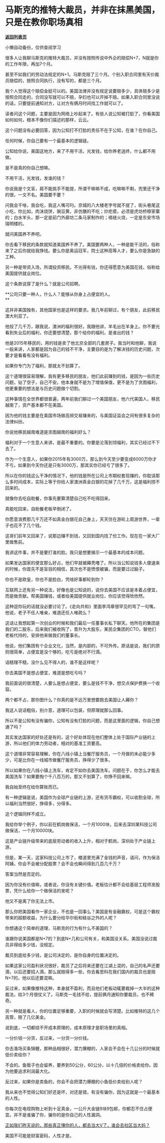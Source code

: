# 马斯克的推特大裁员，并非在抹黑美国，只是在教你职场真相

[**返回列表页**](/gzh/记忆承载)

小懒自动备份，仅供查阅学习

很多人让我聊马斯克的推特大裁员，并没有按照传说中外企的赔偿N+7，N就是你的工作年限，再加7个月。  

甚至不如我们的劳动法规定的N+1。马斯克赔了三个月。个别入职合同里有天价裁员赔偿的，按照合同执行，没有写的，都是三个月。

我个人觉得这个赔偿金挺可以的。美国法律并没有规定说要赔多少，具体赔多少是按照合同走的，合同没写就可以不赔，孕妇也可以开掉不赔。如果入职合同里没说的话，只要提前通知对方，让对方有俩月时间找工作就可以了。

读者问这个问题，主要是因为网络上吵起来了。有些人说公知被打脸了，你看美国如何如何，根本不像你们描述的那样，云云。  

这个问题没有必要回答，因为公知打不打脸的责任不在于公知，在谁？在你自己。  

任何时候，你自己要有一个最基本的逻辑链。  

公知给你说，美国这地方，来了不用干活，光发钱，给你养老送终，什么都不用做。

是不是真的你自己想嘛。

不用干活，光发钱，发谁的钱？  

你说我是个文盲，肩不能挑手不能提，所谓干嘛嘛不成，吃嘛嘛不剩，兜里还干净的很，一文不名。美国要不要？  

问我会干啥，我会吃，我这人嘴可叼。京城的八大楼老字号就不提了，街头巷尾这小吃，你比如，肉沫烧饼，豌豆黄，非仿膳的不吃；炒疙瘩，必须是虎坊桥穆家寨的；白水羊头，那一定是前门外廊坊二条马家制作的；褡裢火烧，一定是东安市场瑞明楼的。  

就问美国养不养吧。  

你去看下移民的条款就知道美国养不养了。美国要两种人，一种是能干活的，俗称来了之后你就给我挣钱。要么你是奥运冠军，院士这种高等人才，要么你是急缺的工种。

另一种是带资入场，所谓投资移民。不光得有钱，你还得愿意为美国花钱，俗称给美国提供就业岗位。  

这个条款说穿了是什么？就是公司招聘。  

 **公司只要一种人，什么人？能够从你身上占便宜的人。  
**

这并非美国独有，其他国家也是这样的要求。我几年前聊过，有个朋友，此前移民澳大利亚了。  

他投了几千万，跟我说，澳洲的福利很好。我跟他讲，羊毛出在羊身上。你不要光看到失业后的福利，你还要想清楚，那个给你的福利，是谁出的钱？

他是2015年移民的，用的钱是卖了他北京全部的几套房子。我当时和他聊，我说一般来讲，人家都是因为自己的钱不干净，主要目的是为了解决钱的历史问题，次要才是看看有没有福利。  

如果你专门为了福利，那就太不划算了。

这个道理很容易理解，我有更多移民的朋友，他们此前赚到的钱，是因为一些历史问题，钻了空子，自己不安。他本身就不是为了增值保值，更不是为了贪图福利，他更重要的想法是与历史问题做个切割。  

这种事情在全世界都很普遍，两年前我们聊过一个美国朋友，他六代美国人，移民越南了，资产基本都不在美国。  

因为他的钱主要是在美国市场做高频交易赚来的，与美国证监会之间有很多复杂的法律纠纷。  

你说他移民越南难道是贪图越南的福利好么？  

福利对于一个生意人来讲，是最不重要的。你要是沦落到领福利，其实已经过不下去了。

作为一个生意人，如果你2015年有3000万，那么到今天至少要变成6000万你才不亏。如果到今天你还是只有3000万，那其实你已经亏了很多了。

所以在你的钱这么干净的情况下，他的钱是所在公司上市期权套现赚的，你耽误那么多时间成本，实际上等于你给人家澳洲真金白银的花掉了几千万，这是福利捞不回来的。

就像你去吃自助餐，你事先要算清楚自己吃不吃得回来。  

真能吃回来，自助餐老板早倒闭了。  

你愿意浪费那几千万还不如真金白银花自己身上，天天住在游轮上周游世界，一辈子也花不了几个钱。  

这哥们前年又回来了，说那边赚不到钱，又回到国内找了份工作。现在在一家大厂里做售前。

我讲这件事，并不是要打谁的脸。我只是想要揭示一个最基本的成本问题。  

如果发达国家的便宜那么好占，他们早就被薅秃噜了。所以当公知说钱多人傻速来的时候，你首先不是盲目的相信，其次也不是愤恨被骗，而是要过过脑子。

你也不是欧皇，你也不是脸白，凭啥好事都轮到你？  

互联网上还有另一种说法，好像也是公知说的，说你去美国不应该是本着占便宜，而是做贡献。帮美国赚钱，或者给美国提供就业岗位，你应该觉得欣欣然。  

这种逗你玩的话就没必要讨论了。《走向共和》里面李鸿章很罕见的骂了一句嘴，他说，老子不任人唯亲，难道还任人唯疏么？  

这话让我想起第一次创业的时候和我们最后一任董事长私下聊天。他所在的集团是我们的二股东，后来我们被收购了，晋升为大股东，某民企集团的CTO，替他们老板代持的，安排他来做我们的董事长。  

他说，他们集团有个企业文化，当然，是内部的，不可外传。原话是说，我们的原则很简单，占便宜是没个够的，吃亏是绝对不行滴。  

话糙理不糙，没什么见不得人的，谁不是这样呢？  

你去美国不是想占便宜，难道是想吃亏吗？

我前面说的很清楚，人要么是想占便宜，要么是钱不干净，想交点保护费换一个收容。

两个都不占，那你图什么？你真的是不远万里想要跑去美国让人薅你？

我这人说话粗俗，别介意，道理可以包装，但原理就那么回事。  

所以不是公知有没有骗你，公知有没有打脸的问题，而是这里面的逻辑，你自己想通了吗？  

其实发达国家的好处还是有的，这个好处体现在他们整体上处于国际产业链的上游，所以他们的体力劳动者，相对的基准工资要高。  

这个道理非常容易理解，你在八线小镇上当餐厅服务员，一个月做的未必能少多少，可是比你在一线城市做餐厅服务员，挣得少了很多。  

所以如果你在八线小镇上洗车，肯定不如你去美国洗车。问题在于，你怎么才能去美国洗车？如果要掏个千八百万的，那又不划算了，你挣不回来嘛。

我自始至终在给你算账而已。  

有一种逻辑是说，美国作为全球产业链的上游，还有货币霸权，可以收割全球，所以福利当然很好，挣得多，分得多。  

这个逻辑同样不成立。  

我给你举个例子，你以前在鹤岗做保洁，一个月1000块，后来去深圳某科技公司做保洁，一个月10000块。  

这是产业链升级带来的底层劳动者的收入上升，相对于鹤岗，深圳处于产业链上游。

但是，某一天，这家科技公司上市了，楼道里充满了金钱的声音，请问，作为保洁阿姨，你会不会被分配股票？会不会也瞬间得到几百几千万？

答案当然是否定的。  

因为你没有价值嘛，或者说，你没有关键价值。老板估计都不会给基层工程师发股票，凭什么给你一个做保洁的发呢？

他又不是离了你无法上市。  

那么你把美国看作一家企业，不也是一回事么？美国是有金融霸权，可是这个霸权带来的超额收益，为什么要分给华尔街和硅谷之外的人呢？  

你想通这个简单的道理，马斯克的行为有什么不美国的？  

谁跟你说美国都是N+7的？到底N+几和公司有关，和美国没关系。美国没说过裁员非得给多少钱，没规定。

裁员到底给多少钱，是公司决定的，是你自身的位置决定的。  

如果这家公司盈利状况很好，裁员了之后将来还要在江湖上混的，自己的名声还要滴，以后还要招人滴，那么就赔得多一些，你去看思科在我们国内的裁员也是赔N+7的，他以后还要混嘛。  

反过来，如果像推特这种，本身就不盈利，而且他们老板动辄要裁掉一大半的这种裁法，给3个月很仗义了。马斯克一毛钱不给，提前俩月通知你要裁员，也不稀奇。  

另一种就是看人，你的位置足够重要，入职的时候就会写清楚。比如推特的这几个高管，赔了几亿美金。  

说到底，一切都绕不开成本原理的，成本原理才是职场里的真相。

一分价钱一分货，反过来，一分货一分价钱。

你去渔场买条锦鲤，那种品相很好，潜力爆棚的，人家会不会在十几公分的时候就低价卖给你？

不会的。鱼贩子也会留养，要养到50公分，60公分，以十几倍的价格卖给你。因为他要追求利润最大化。

反过来，如果你是卖鱼的，你会不会把潜力爆棚的小鱼低价卖给别人呢？

我从来也不觉得公知们好还是坏，对还是错，有没有骗你，因为这就是一个最基本的人性。  

你每次在电视购物上听到十足真金，一公斤大金链9块9包邮，你都忍不住占便宜。并不是谁骗了你，骗你的是你自己的人性漏洞。

[正如我们昨天说的，那些真正懂你的人，都去当大V了，谁会去社区当大妈？](http://mp.weixin.qq.com/s?__biz=MzU0MjYwNDU2Mw==&mid=2247508600&idx=1&sn=00d21423c8cfa21275e7c1f1166e813b&chksm=fb1ace04cc6d47126dbd5c71ffd49c3c8b80f0e98b14956668454af0025797d215ae18fff19a&scene=21#wechat_redirect)

美国不可能是财富密码，人性才是。

